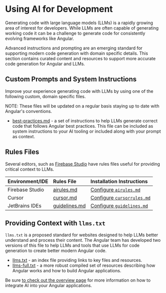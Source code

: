 # Using AI for Development
Generating code with large language models (LLMs) is a rapidly growing area of interest for developers. While LLMs are often capable of generating working code it can be a challenge to generate code for consistently evolving frameworks like Angular.

Advanced instructions and prompting are an emerging standard for supporting modern code generation with domain specific details. This section contains curated content and resources to support more accurate code generation for Angular and LLMs.

## Custom Prompts and System Instructions
Improve your experience generating code with LLMs by using one of the following custom, domain specific files.

NOTE: These files will be updated on a regular basis staying up to date with Angular's conventions.

* <a href="/context/best-practices.md" target="_blank">best-practices.md</a> - a set of instructions to help LLMs generate correct code that follows Angular best practices. This file can be included as system instructions to your AI tooling or included along with your prompt as context.

## Rules Files
Several editors, such as <a href="https://studio.firebase.google.com?utm_source=adev&utm_medium=website&utm_campaign=BUILD_WITH_AI_ANGULAR&utm_term=angular_devrel&utm_content=build_with_ai_angular_firebase_studio">Firebase Studio</a> have rules files useful for providing critical context to LLMs.

| Environment/IDE | Rules File                                                      | Installation Instructions                                                                                              |
|:----------------|:----------------------------------------------------------------|:-----------------------------------------------------------------------------------------------------------------------|
| Firebase Studio | <a href="/context/airules.md" target="_blank">airules.md</a>    | <a href="https://firebase.google.com/docs/studio/set-up-gemini#custom-instructions">Configure `airules.md`</a>         |
| Cursor          | <a href="/context/angular-20.mdc" target="_blank">cursor.md</a> | <a href="https://docs.cursor.com/context/rules" target="_blank">Configure `cursorrules.md`</a>                         |
| JetBrains IDEs  | <a href="/context/guidelines.md" target="_blank">guidelines.md</a>  | <a href="https://www.jetbrains.com/help/junie/customize-guidelines.html" target="_blank">Configure `guidelines.md`</a> |

## Providing Context with `llms.txt`
`llms.txt` is a proposed standard for websites designed to help LLMs better understand and process their content. The Angular team has developed two versions of this file to help LLMs and tools that use LLMs for code generation to create better modern Angular code.


* <a href="/llms.txt" target="_blank">llms.txt</a> - an index file providing links to key files and resources. 
* <a href="/llms-full.txt" target="_blank">llms-full.txt</a> - a more robust compiled set of resources describing how Angular works and how to build Angular applications.

Be sure [to check out the overview page](/ai) for more information on how to integrate AI into your Angular applications.